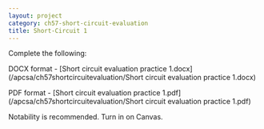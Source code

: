 ```yaml
---
layout: project
category: ch57-short-circuit-evaluation
title: Short-Circuit 1
---
```


Complete the following:

DOCX format - [Short circuit evaluation practice 1.docx](/apcsa/ch57shortcircuitevaluation/Short circuit evaluation practice 1.docx)

PDF format - [Short circuit evaluation practice 1.pdf](/apcsa/ch57shortcircuitevaluation/Short circuit evaluation practice 1.pdf)

Notability is recommended. Turn in on Canvas.
